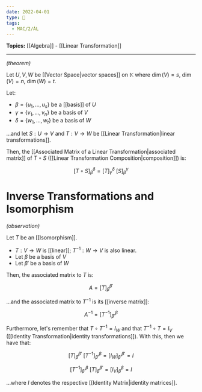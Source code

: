 ```yaml
---
date: 2022-04-01
type: 🧠
tags:
  - MAC/2/ÁL
---
```


**Topics:** [[Algebra]] - [[Linear Transformation]]

---

_(theorem)_

Let $U, V, W$ be [[Vector Space|vector spaces]] on $\mathbb{K}$ where $\dim(V) = s$, $\dim(V) = n$, $\dim(W) = t$.

Let:

- $\beta = \{ u_1, \dots, u_s \}$ be a [[basis]] of $U$
- $\gamma = \{ v_1, \dots, v_n \}$ be a basis of $V$
- $\delta = \{ w_1, \dots, w_t \}$ be a basis of $W$

…and let $S : U \rightarrow V$ and $T : V \rightarrow W$ be [[Linear Transformation|linear transformations]].

Then, the [[Associated Matrix of a Linear Transformation|associated matrix]] of $T \circ S$ ([[Linear Transformation Composition|composition]]) is:

$$
[T \circ S]_{\beta}^{\delta} = [T]_{\gamma}^{\delta}\ [S]_{\beta}^{\gamma}
$$

# Inverse Transformations and Isomorphism

_(observation)_

Let $T$ be an [[Isomorphism]].

- $T : V \rightarrow W$ is [[linear]]; $T^{-1} : W \rightarrow V$ is also linear.
- Let $\beta$ be a basis of $V$
- Let $\beta '$ be a basis of $W$

Then, the associated matrix to $T$ is:

$$
A = [T]_{\beta}^{\beta '}
$$

…and the associated matrix to $T^{-1}$ is its [[inverse matrix]]:

$$
A^{-1} = [T^{-1}]_{\beta '}^{\beta}
$$

Furthermore, let's remember that $T \circ T^{-1} = I_W$ and that $T^{-1} \circ T = I_V$ ([[Identity Transformation|identity transformations]]). With this, then we have that:

$$
[T]_{\beta}^{\beta '}\ [T^{-1}]_{\beta '}^{\beta} = [I_W]_{\beta '}^{\beta '} = I
$$

$$
[T^{-1}]_{\beta '}^{\beta}\ [T]_{\beta}^{\beta '}= [I_V]_{\beta}^{\beta} = I
$$

…where $I$ denotes the respective [[Identity Matrix|identity matrices]].
